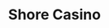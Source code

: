 ---
title: Shore Casino
location: Atlantic Highlands, NJ
description: Shore Casino - Carmen & Billy Wedding Trailer
link: https://player.vimeo.com/video/168124208?color=26a69a&title=0&byline=0&portrait=0
thumb: shore-casino.jpg
---